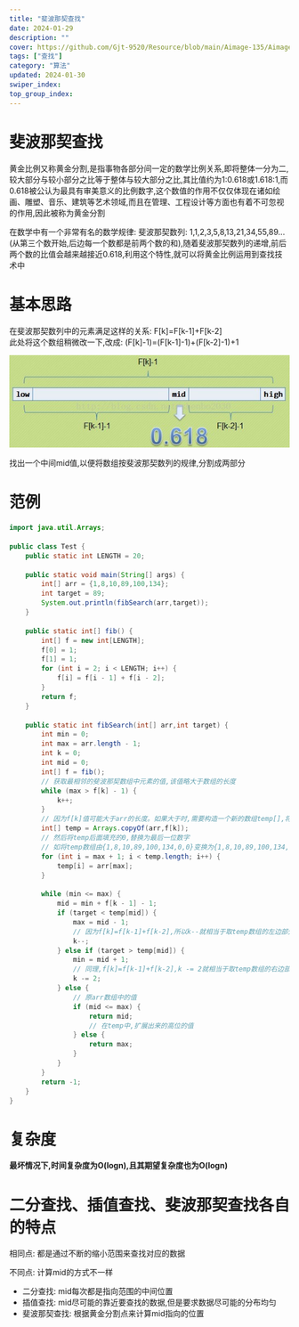 ```yaml
---
title: "斐波那契查找"
date: 2024-01-29
description: ""
cover: https://github.com/Gjt-9520/Resource/blob/main/Aimage-135/Aimage20.jpg?raw=true
tags: ["查找"]
category: "算法"
updated: 2024-01-30
swiper_index:
top_group_index:
---
```


# 斐波那契查找

黄金比例又称黄金分割,是指事物各部分间一定的数学比例关系,即将整体一分为二,较大部分与较小部分之比等于整体与较大部分之比,其比值约为1:0.618或1.618:1,而0.618被公认为最具有审美意义的比例数字,这个数值的作用不仅仅体现在诸如绘画、雕塑、音乐、建筑等艺术领域,而且在管理、工程设计等方面也有着不可忽视的作用,因此被称为黄金分割

在数学中有一个非常有名的数学规律: 斐波那契数列: 1,1,2,3,5,8,13,21,34,55,89...(从第三个数开始,后边每一个数都是前两个数的和),随着斐波那契数列的递增,前后两个数的比值会越来越接近0.618,利用这个特性,就可以将黄金比例运用到查找技术中

# 基本思路

在斐波那契数列中的元素满足这样的关系: F[k]=F[k-1]+F[k-2]              
此处将这个数组稍微改一下,改成: (F[k]-1)=(F[k-1]-1)+(F[k-2]-1)+1

![黄金比例](../images/黄金比例.png) 

找出一个中间mid值,以便将数组按斐波那契数列的规律,分割成两部分

# 范例

```java
import java.util.Arrays;

public class Test {
    public static int LENGTH = 20;

    public static void main(String[] args) {
        int[] arr = {1,8,10,89,100,134};
        int target = 89;
        System.out.println(fibSearch(arr,target));
    }

    public static int[] fib() {
        int[] f = new int[LENGTH];
        f[0] = 1;
        f[1] = 1;
        for (int i = 2; i < LENGTH; i++) {
            f[i] = f[i - 1] + f[i - 2];
        }
        return f;
    }

    public static int fibSearch(int[] arr,int target) {
        int min = 0;
        int max = arr.length - 1;
        int k = 0;
        int mid = 0;
        int[] f = fib();
        // 获取最相邻的斐波那契数组中元素的值,该值略大于数组的长度
        while (max > f[k] - 1) {
            k++;
        }
        // 因为f[k]值可能大于arr的长度。如果大于时,需要构造一个新的数组temp[],将arr数组中的元素拷贝过去,不足的部分会使用0填充
        int[] temp = Arrays.copyOf(arr,f[k]);
        // 然后将temp后面填充的0,替换为最后一位数字
        // 如将temp数组由{1,8,10,89,100,134,0,0}变换为{1,8,10,89,100,134,134,134}
        for (int i = max + 1; i < temp.length; i++) {
            temp[i] = arr[max];
        }

        while (min <= max) {
            mid = min + f[k - 1] - 1;
            if (target < temp[mid]) {
                max = mid - 1;
                // 因为f[k]=f[k-1]+f[k-2],所以k--就相当于取temp数组的左边部分
                k--;
            } else if (target > temp[mid]) {
                min = mid + 1;
                // 同理,f[k]=f[k-1]+f[k-2],k -= 2就相当于取temp数组的右边部分
                k -= 2;
            } else {
                // 原arr数组中的值
                if (mid <= max) {
                    return mid;
                    // 在temp中,扩展出来的高位的值
                } else {
                    return max;
                }
            }
        }
        return -1;
    }
}
```

# 复杂度

**最坏情况下,时间复杂度为O(logn),且其期望复杂度也为O(logn)**

# 二分查找、插值查找、斐波那契查找各自的特点

相同点: 都是通过不断的缩小范围来查找对应的数据           

不同点: 计算mid的方式不一样
- 二分查找: mid每次都是指向范围的中间位置
- 插值查找: mid尽可能的靠近要查找的数据,但是要求数据尽可能的分布均匀
- 斐波那契查找: 根据黄金分割点来计算mid指向的位置